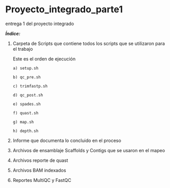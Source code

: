 # Proyecto_integrado_parte1
entrega 1 del proyecto integrado

***Índice:***


  1. Carpeta de Scripts que contiene todos los scripts que se utilizaron para el trabajo
     
      Este es el orden de ejecución
     
         a) setup.sh
     
         b) qc_pre.sh
     
         c) trimfastp.sh
     
         d) qc_post.sh
     
         e) spades.sh
     
         f) quast.sh
     
         g) map.sh

         h) depth.sh
     
3. Informe que documenta lo concluido en el proceso
4. Archivos de ensamblaje Scaffolds y Contigs que se usaron en el mapeo
5. Archivos reporte de quast
6. Archivos BAM indexados
7. Reportes MultiQC y FastQC
